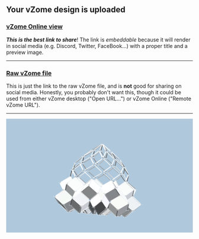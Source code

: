 ## Your vZome design is uploaded

### [vZome Online view][embed]

***This is the best link to share***!  The link is *embeddable* because it will render in social media (e.g. Discord, Twitter, FaceBook...) with a proper title and a preview image.

---

### [Raw vZome file][raw]

This is just the link to the raw vZome file, and is **not** good for
sharing on social media.
Honestly, you probably don't want this, though it could be used from either
vZome desktop ("Open URL...") or vZome Online ("Remote vZome URL").

---

![Image](<new-9-direction-poar-zonohedron.png>)


[embed]: <https://vzome.com/app/embed.py?url=https://raw.githubusercontent.com/John-Kostick/vzome-sharing/main/2021/07/24/16-45-16-new-9-direction-poar-zonohedron/new-9-direction-poar-zonohedron.vZome>
[raw]: <https://raw.githubusercontent.com/John-Kostick/vzome-sharing/main/2021/07/24/16-45-16-new-9-direction-poar-zonohedron/new-9-direction-poar-zonohedron.vZome>
